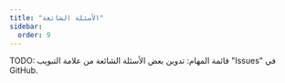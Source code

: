 ```yaml
---
title: "الأسئلة الشائعة"
sidebar:
  order: 9
---
```


TODO: قائمة المهام: تدوين بعض الأسئلة الشائعة من علامة التبويب "Issues" في GitHub.
